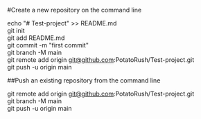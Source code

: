 #Create a new repository on the command line  

echo "# Test-project" >> README.md  
git init  
git add README.md  
git commit -m "first commit"  
git branch -M main  
git remote add origin git@github.com:PotatoRush/Test-project.git  
git push -u origin main  


##Push an existing repository from the command line

git remote add origin git@github.com:PotatoRush/Test-project.git  
git branch -M main  
git push -u origin main  
